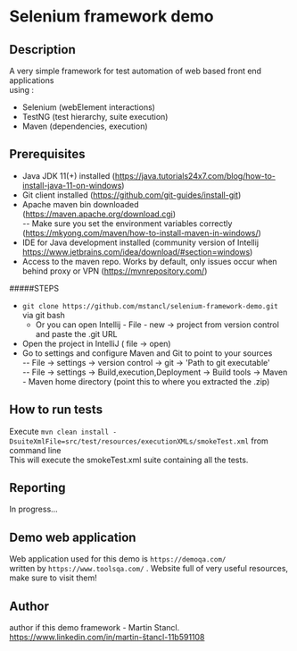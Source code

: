 # Selenium framework demo

## Description  
A very simple framework for test automation of web based front end applications  
using :  
    
  - Selenium    (webElement interactions)
  - TestNG      (test hierarchy, suite execution)
  - Maven       (dependencies, execution) 
   
## Prerequisites  
  
  - Java JDK 11(+) installed     (https://java.tutorials24x7.com/blog/how-to-install-java-11-on-windows)
  - Git client installed         (https://github.com/git-guides/install-git)
  - Apache maven bin downloaded  (https://maven.apache.org/download.cgi)  
          -- Make sure you set the environment variables correctly (https://mkyong.com/maven/how-to-install-maven-in-windows/)
  - IDE for Java development installed (community version of Intellij https://www.jetbrains.com/idea/download/#section=windows)
  - Access to the maven repo. Works by default, only issues occur when behind proxy or VPN (https://mvnrepository.com/)
  
 
  #####STEPS  
  
  - `git clone https://github.com/mstancl/selenium-framework-demo.git`  via git bash  
    - Or you can open Intellij - File - new -> project from version control and paste the .git URL 
  - Open the project in IntelliJ ( file -> open)  
  - Go to settings and configure Maven and Git to point to your sources  
        -- File -> settings -> version control -> git -> 'Path to  git executable'  
        -- File -> settings -> Build,execution,Deployment -> Build tools -> Maven - Maven home directory (point this to where you extracted the .zip)
        
## How to run tests
Execute `mvn clean install -DsuiteXmlFile=src/test/resources/executionXMLs/smokeTest.xml` from command line  
This will execute the smokeTest.xml suite containing all the tests. 


## Reporting
In progress... 
 
## Demo web application
Web application used for this demo is `https://demoqa.com/`  
written by `https://www.toolsqa.com/` . Website full of very useful resources, make sure to visit them!  

## Author
author if this demo framework - Martin Stancl. https://www.linkedin.com/in/martin-štancl-11b591108  